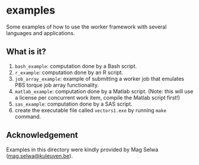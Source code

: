 # examples
Some examples of how to use the worker framework with several languages
and applications.

## What is it?
1. `bash_example`: computation done by a Bash script.
1. `r_example`: computation done by an R script.
1. `job_array_example`: example of submitting a worker job that emulates
    PBS torque job array functionality.
1. `matlab_example`: computation done by a Matlab script. (Note: this
    will use a license per concurrent work item, compile the Matlab
    script first!)
1. `sas_example`: computation done by a SAS script.
1. create the executable file called `vectors1.exe` by running `make` command. 

## Acknowledgement
Examples in this directory were kindly provided by Mag Selwa
(mag.selwa@kuleuven.be).
